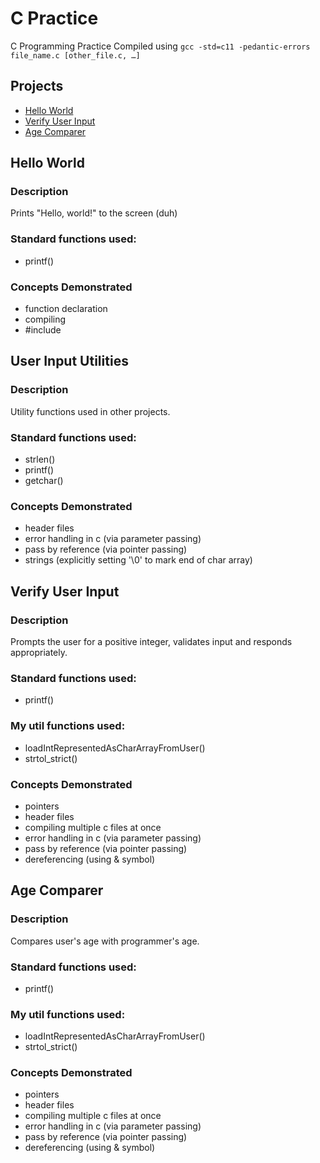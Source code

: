 # C Practice
C Programming Practice
Compiled using `gcc -std=c11 -pedantic-errors file_name.c [other_file.c, …]`

## Projects
* [Hello World](#hello-world)
* [Verify User Input](#verify-user-input)
* [Age Comparer](#age-comparer)

## Hello World

### Description
Prints "Hello, world!" to the screen (duh)

### Standard functions used:
* printf()

### Concepts Demonstrated
* function declaration
* compiling
* #include

## User Input Utilities

### Description
Utility functions used in other projects.

### Standard functions used:
* strlen()
* printf()
* getchar()

### Concepts Demonstrated
* header files
* error handling in c (via parameter passing)
* pass by reference (via pointer passing)
* strings (explicitly setting '\0' to mark end of char array)

## Verify User Input

### Description
Prompts the user for a positive integer, validates input and responds appropriately.

### Standard functions used:
* printf()

### My util functions used:
* loadIntRepresentedAsCharArrayFromUser()
* strtol_strict()

### Concepts Demonstrated
* pointers
* header files
* compiling multiple c files at once
* error handling in c (via parameter passing)
* pass by reference (via pointer passing)
* dereferencing (using & symbol)

## Age Comparer

### Description
Compares user's age with programmer's age.

### Standard functions used:
* printf()

### My util functions used:
* loadIntRepresentedAsCharArrayFromUser()
* strtol_strict()

### Concepts Demonstrated
* pointers
* header files
* compiling multiple c files at once
* error handling in c (via parameter passing)
* pass by reference (via pointer passing)
* dereferencing (using & symbol)
